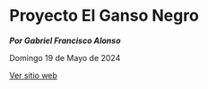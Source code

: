 # Proyecto El Ganso Negro

***Por Gabriel Francisco Alonso***

Domingo 19 de Mayo de 2024

[Ver sitio web](https://gabrielfrancisco7.github.io/Ganso_Negro_final/)
